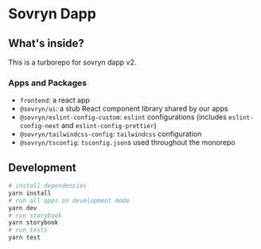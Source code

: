 # Sovryn Dapp

## What's inside?

This is a turborepo for sovryn dapp v2.

### Apps and Packages

- `frontend`: a react app
- `@sovryn/ui`: a stub React component library shared by our apps
- `@sovryn/eslint-config-custom`: `eslint` configurations (includes `eslint-config-next` and `eslint-config-prettier`)
- `@sovryn/tailwindcss-config`: `tailwindcss` configuration
- `@sovryn/tsconfig`: `tsconfig.json`s used throughout the monorepo

## Development

```bash
# install dependencies
yarn install
# run all apps on development mode
yarn dev
# run storybook
yarn storybook
# run tests
yarn test
```
